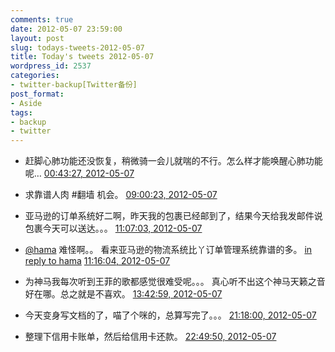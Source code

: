 ```yaml
---
comments: true
date: 2012-05-07 23:59:00
layout: post
slug: todays-tweets-2012-05-07
title: Today's tweets 2012-05-07
wordpress_id: 2537
categories:
- twitter-backup[Twitter备份]
post_format:
- Aside
tags:
- backup
- twitter
---
```





  * 赶脚心肺功能还没恢复，稍微骑一会儿就喘的不行。怎么样才能唤醒心肺功能呢… [00:43:27, 2012-05-07](http://twitter.com/gfrog/statuses/199177568224690176)





  * 求靠谱人肉 #翻墙 机会。 [09:00:23, 2012-05-07](http://twitter.com/gfrog/statuses/199302626435801089)





  * 亚马逊的订单系统好二啊，昨天我的包裹已经邮到了，结果今天给我发邮件说包裹今天可以送达。。。 [11:07:03, 2012-05-07](http://twitter.com/gfrog/statuses/199334500524752896)





  * [@hama](http://twitter.com/hama) 难怪啊。。 看来亚马逊的物流系统比丫订单管理系统靠谱的多。 [in reply to hama](http://twitter.com/hama/statuses/199335176898220032) [11:16:04, 2012-05-07](http://twitter.com/gfrog/statuses/199336772805734400)





  * 为神马我每次听到王菲的歌都感觉很难受呢。。。 真心听不出这个神马天籁之音好在哪。总之就是不喜欢。 [13:42:59, 2012-05-07](http://twitter.com/gfrog/statuses/199373746216247296)





  * 今天变身写文档的了，喵了个咪的，总算写完了。。。 [21:18:00, 2012-05-07](http://twitter.com/gfrog/statuses/199488251906625536)





  * 整理下信用卡账单，然后给信用卡还款。 [22:49:50, 2012-05-07](http://twitter.com/gfrog/statuses/199511364593651712)




